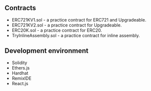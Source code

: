 ## Contracts
- ERC721KV1.sol - a practice contract for ERC721 and Upgradeable.
- ERC721KV2.sol - a practice contract for Upgradeable.
- ERC20K.sol - a practice contract for ERC20.
- TryInlineAssembly.sol - a practice contract for inline assembly.


## Development environment
- Solidity
- Ethers.js
- Hardhat
- RemixIDE
- React.js
